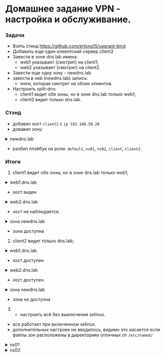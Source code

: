 # Домашнее задание VPN - настройка и обслуживание.
### Задачи
- Взять стенд https://github.com/erlong15/vagrant-bind
- Добавить еще один клиентский сервер client2
- Завести в зоне dns.lab имена:
  - web1 указывает (смотрит) на client1;
  - web2 указывает (смотрит) на client2.
- Завести еще одну зону - newdns.lab
- завести в ней (newdns.lab) запись:
  - www, которая смотрит на обоих клиентов.
- Настроить split-dns:
  - client1 видит обе зоны, но в зоне dns.lab только web1;
  - client2 видит только dns.lab.

### Стэнд
- добавил хост `client2` c `ip 192.168.50.20`
- довавил зону:
<details>
  <summary>newdns.lab</summary>
   
    $TTL 3600
    $ORIGIN newdns.lab.
    @               IN      SOA     ns01.newdns.lab. root.newdns.lab. (
                                2901201907 ; serial
                                3600       ; refresh (1 hour)
                                600        ; retry (10 minutes)
                                86400      ; expire (1 day)
                                600        ; minimum (10 minutes)
                            )

                    IN      NS      ns01.newdns.lab.
                    IN      NS      ns02.newdns.lab.

    ; DNS Servers
    ns01            IN      A       192.168.50.10
    ns02            IN      A       192.168.50.11
    newdns.lab.     IN      A       192.168.50.15
    newdns.lab.     IN      A       192.168.50.16
    www             IN      CNAME   newdns.lab.

</details>

- разбил плэйбук на роли: `default`, `ns01`, `ns02`, `client`, `client2`.

### Итоги

1. client1 видит обе зоны, но в зоне dns.lab только web1;

<details>
  <summary>web1.dns.lab</summary>

    [vagrant@client ~]$ dig @ns01.ddns.lab web1.dns.lab

    ; <<>> DiG 9.11.4-P2-RedHat-9.11.4-26.P2.el7_9.9 <<>> @ns01.ddns.lab web1.dns.lab
    ; (1 server found)
    ;; global options: +cmd
    ;; Got answer:
    ;; ->>HEADER<<- opcode: QUERY, status: NOERROR, id: 43268
    ;; flags: qr aa rd ra; QUERY: 1, ANSWER: 1, AUTHORITY: 2, ADDITIONAL: 3

    ;; OPT PSEUDOSECTION:
    ; EDNS: version: 0, flags:; udp: 4096
    ;; QUESTION SECTION:
    ;web1.dns.lab.			IN	A

    ;; ANSWER SECTION:
    web1.dns.lab.		3600	IN	A	192.168.50.15

    ;; AUTHORITY SECTION:
    dns.lab.		3600	IN	NS	ns01.dns.lab.
    dns.lab.		3600	IN	NS	ns02.dns.lab.

    ;; ADDITIONAL SECTION:
    ns01.dns.lab.		3600	IN	A	192.168.50.10
    ns02.dns.lab.		3600	IN	A	192.168.50.11

    ;; Query time: 0 msec
    ;; SERVER: 192.168.50.10#53(192.168.50.10)
    ;; WHEN: Fri Apr 01 12:12:53 UTC 2022
    ;; MSG SIZE  rcvd: 127
</details>

- хост виден

<details>
  <summary>web2.dns.lab</summary>

     [vagrant@client ~]$ dig @ns01.ddns.lab web2.dns.lab

    ; <<>> DiG 9.11.4-P2-RedHat-9.11.4-26.P2.el7_9.9 <<>> @ns01.ddns.lab web2.dns.lab
    ; (1 server found)
    ;; global options: +cmd
    ;; Got answer:
    ;; ->>HEADER<<- opcode: QUERY, status: NXDOMAIN, id: 54725
    ;; flags: qr aa rd ra; QUERY: 1, ANSWER: 0, AUTHORITY: 1, ADDITIONAL: 1

    ;; OPT PSEUDOSECTION:
    ; EDNS: version: 0, flags:; udp: 4096
    ;; QUESTION SECTION:
    ;web2.dns.lab.			IN	A

    ;; AUTHORITY SECTION:
    dns.lab.		600	IN	SOA	ns01.dns.lab. root.dns.lab. 2901201902 3600 600 86400 600

    ;; Query time: 0 msec
    ;; SERVER: 192.168.50.10#53(192.168.50.10)
    ;; WHEN: Fri Apr 01 12:12:58 UTC 2022
    ;; MSG SIZE  rcvd: 87
</details>

- хост не наблюдается.

<details>
  <summary>зона newdns.lab</summary>

    [vagrant@client ~]$ dig @ns01.ddns.lab www.newdns.lab

    ; <<>> DiG 9.11.4-P2-RedHat-9.11.4-26.P2.el7_9.9 <<>> @ns01.ddns.lab www.newdns.lab
    ; (1 server found)
    ;; global options: +cmd
    ;; Got answer:
    ;; ->>HEADER<<- opcode: QUERY, status: NOERROR, id: 43971
    ;; flags: qr aa rd ra; QUERY: 1, ANSWER: 3, AUTHORITY: 2, ADDITIONAL: 3

    ;; OPT PSEUDOSECTION:
    ; EDNS: version: 0, flags:; udp: 4096
    ;; QUESTION SECTION:
    ;www.newdns.lab.			IN	A

    ;; ANSWER SECTION:
    www.newdns.lab.		3600	IN	CNAME	newdns.lab.
    newdns.lab.		3600	IN	A	192.168.50.16
    newdns.lab.		3600	IN	A	192.168.50.15

    ;; AUTHORITY SECTION:
    newdns.lab.		3600	IN	NS	ns01.newdns.lab.
    newdns.lab.		3600	IN	NS	ns02.newdns.lab.

    ;; ADDITIONAL SECTION:
    ns01.newdns.lab.	3600	IN	A	192.168.50.10
    ns02.newdns.lab.	3600	IN	A	192.168.50.11

    ;; Query time: 0 msec
    ;; SERVER: 192.168.50.10#53(192.168.50.10)
    ;; WHEN: Fri Apr 01 12:13:20 UTC 2022
    ;; MSG SIZE  rcvd: 159
</details>

- зона доступна

2. client2 видит только dns.lab;

<details>
  <summary>web1.dns.lab</summary>

    [vagrant@client2 ~]$ dig @ns01.dns.lab web1.dns.lab

    ; <<>> DiG 9.11.4-P2-RedHat-9.11.4-26.P2.el7_9.9 <<>> @ns01.dns.lab web1.dns.lab
    ; (1 server found)
    ;; global options: +cmd
    ;; Got answer:
    ;; ->>HEADER<<- opcode: QUERY, status: NOERROR, id: 2696
    ;; flags: qr aa rd ra; QUERY: 1, ANSWER: 1, AUTHORITY: 2, ADDITIONAL: 3

    ;; OPT PSEUDOSECTION:
    ; EDNS: version: 0, flags:; udp: 4096
    ;; QUESTION SECTION:
    ;web1.dns.lab.			IN	A

    ;; ANSWER SECTION:
    web1.dns.lab.		3600	IN	A	192.168.50.15

    ;; AUTHORITY SECTION:
    dns.lab.		3600	IN	NS	ns01.dns.lab.
    dns.lab.		3600	IN	NS	ns02.dns.lab.

    ;; ADDITIONAL SECTION:
    ns01.dns.lab.		3600	IN	A	192.168.50.10
    ns02.dns.lab.		3600	IN	A	192.168.50.11

    ;; Query time: 0 msec
    ;; SERVER: 192.168.50.10#53(192.168.50.10)
    ;; WHEN: Fri Apr 01 12:14:07 UTC 2022
    ;; MSG SIZE  rcvd: 127
</details>

- хост доступен

<details>
  <summary>web2.dns.lab</summary>

    [vagrant@client2 ~]$ dig @ns01.dns.lab web2.dns.lab

    ; <<>> DiG 9.11.4-P2-RedHat-9.11.4-26.P2.el7_9.9 <<>> @ns01.dns.lab web2.dns.lab
    ; (1 server found)
    ;; global options: +cmd
    ;; Got answer:
    ;; ->>HEADER<<- opcode: QUERY, status: NOERROR, id: 24112
    ;; flags: qr aa rd ra; QUERY: 1, ANSWER: 1, AUTHORITY: 2, ADDITIONAL: 3

    ;; OPT PSEUDOSECTION:
    ; EDNS: version: 0, flags:; udp: 4096
    ;; QUESTION SECTION:
    ;web2.dns.lab.			IN	A

    ;; ANSWER SECTION:
    web2.dns.lab.		3600	IN	A	192.168.50.20

    ;; AUTHORITY SECTION:
    dns.lab.		3600	IN	NS	ns02.dns.lab.
    dns.lab.		3600	IN	NS	ns01.dns.lab.

    ;; ADDITIONAL SECTION:
    ns01.dns.lab.		3600	IN	A	192.168.50.10
    ns02.dns.lab.		3600	IN	A	192.168.50.11

    ;; Query time: 0 msec
    ;; SERVER: 192.168.50.10#53(192.168.50.10)
    ;; WHEN: Fri Apr 01 12:14:14 UTC 2022
    ;; MSG SIZE  rcvd: 127
</details>

- хост доступен.

<details>
  <summary>зона newdns.lab</summary>

    [vagrant@client2 ~]$ dig @ns01.dns.lab www.newdns.lab

    ; <<>> DiG 9.11.4-P2-RedHat-9.11.4-26.P2.el7_9.9 <<>> @ns01.dns.lab www.newdns.lab
    ; (1 server found)
    ;; global options: +cmd
    ;; Got answer:
    ;; ->>HEADER<<- opcode: QUERY, status: NXDOMAIN, id: 35460
    ;; flags: qr rd ra; QUERY: 1, ANSWER: 0, AUTHORITY: 1, ADDITIONAL: 1

    ;; OPT PSEUDOSECTION:
    ; EDNS: version: 0, flags:; udp: 4096
    ;; QUESTION SECTION:
    ;www.newdns.lab.			IN	A

    ;; AUTHORITY SECTION:
    .			10800	IN	SOA	a.root-servers.net. nstld.verisign-grs.com. 2022040101 1800 900 604800 86400

    ;; Query time: 541 msec
    ;; SERVER: 192.168.50.10#53(192.168.50.10)
    ;; WHEN: Fri Apr 01 12:14:33 UTC 2022
    ;; MSG SIZE  rcvd: 118
</details>

- зона не доступна

3. * настроить всё без выключения selinux.
- все работает при включенном selinux.
- дополнительных настроек не вводилось, видимо это касается если файлы зон расположены в директориях отличных от `/etc/named/`

<details>
  <summary>ns01</summary>

    [vagrant@ns01 ~]$ sudo getenforce 
    Enforcing
    [vagrant@ns01 ~]$ 
</details>

<details>
  <summary>ns02</summary>

    [vagrant@ns02 ~]$ sudo getenforce 
    Enforcing
    [vagrant@ns02 ~]$ 
</details>
